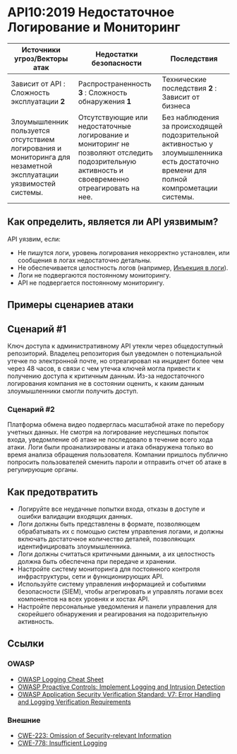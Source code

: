 # API10:2019 Недостаточное Логирование и Мониторинг

| Источники угроз/Векторы атак | Недостатки безопасности | Последствия |
| - | - | - |
| Зависит от API : Сложность эксплуатации **2** | Распространенность **3** : Сложность обнаружения **1** | Технические последствия **2** : Зависит от бизнеса |
| Злоумышленник пользуется отсутствием логирования и мониторинга для незаметной эксплуатации уязвимостей системы. | Отсутствующие или недостаточные логирование и мониторинг не позволяют отследить подозрительную активность и своевременно отреагировать на нее. | Без наблюдения за происходящей подозрительной активностью у злоумышленника есть достаточно времени для полной компрометации системы. |

## Как определить, является ли API уязвимым?

API уязвим, если:

* Не пишутся логи, уровень логирования некорректно установлен, или сообщения в логах недостаточно детальны.
* Не обеспечивается целостность логов (например, [Инъекция в логи][1]).
* Логи не подвергаются постоянному мониторингу.
* API не подвергается постоянному мониторингу.

## Примеры сценариев атаки

## Сценарий #1

Ключ доступа к административному API утекли через общедоступный репозиторий. Владелец репозитория был уведомлен о потенциальной утечке по электронной почте, но отреагировал на инцидент более чем через 48 часов, в связи с чем утечка ключей могла привести к получению доступа к критичным данным. Из-за недостаточного логирования компания не в состоянии оценить, к каким данным злоумышленники смогли получить доступ.

### Сценарий #2

Платформа обмена видео подверглась масштабной атаке по перебору учетных данных. Не смотря на логирование неуспешных попыток входа, уведомление об атаке не последовало в течение всего хода атаки. Логи были проанализированы и атака обнаружена только во время анализа обращения пользователя. Компании пришлось публично попросить пользователей сменить пароли и отправить отчет об атаке в регулирующие органы.

## Как предотвратить

* Логируйте все неудачные попытки входа, отказы в доступе и ошибки валидации входящих данных.
* Логи должны быть представлены в формате, позволяющем обрабатывать их с помощью систем управления логами, и должны включать достаточное количество деталей, позволяющих идентифицировать злоумышленника.
* Логи должны считаться критичными данными, а их целостность должна быть обеспечена при передаче и хранении.
* Настройте систему мониторинга для постоянного контроля инфраструктуры, сети и функционирующих API.
* Используйте систему управления информацией и событиями безопасности (SIEM), чтобы агрегировать и управлять логами всех компонентов на всех уровнях и хостах API.
* Настройте персональные уведомления и панели управления для скорейшего обнаружения и реагирования на подозрительную активность.

## Ссылки

### OWASP

* [OWASP Logging Cheat Sheet][2]
* [OWASP Proactive Controls: Implement Logging and Intrusion Detection][3]
* [OWASP Application Security Verification Standard: V7: Error Handling and Logging Verification Requirements][4]

### Внешние

* [CWE-223: Omission of Security-relevant Information][5]
* [CWE-778: Insufficient Logging][6]

[1]: https://www.owasp.org/index.php/Log_Injection
[2]: https://www.owasp.org/index.php/Logging_Cheat_Sheet
[3]: https://www.owasp.org/index.php/OWASP_Proactive_Controls
[4]: https://github.com/OWASP/ASVS/blob/master/4.0/en/0x15-V7-Error-Logging.md
[5]: https://cwe.mitre.org/data/definitions/223.html
[6]: https://cwe.mitre.org/data/definitions/778.html
